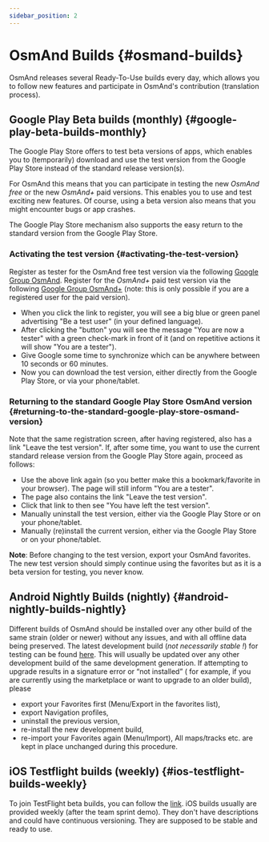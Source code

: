 ```yaml
---
sidebar_position: 2
---
```


# OsmAnd Builds {#osmand-builds}

OsmAnd releases several Ready-To-Use builds every day, which allows you to follow new features and participate in OsmAnd's contribution (translation process).

## Google Play Beta builds (monthly) {#google-play-beta-builds-monthly}

The Google Play Store offers to test beta versions of
apps, which enables you to (temporarily) download and use the test
version from the Google Play Store instead of the standard release
version(s).

For OsmAnd this means that you can participate in testing the new *OsmAnd
free* or the new *OsmAnd+* paid versions. This enables you to use and test
exciting new features. Of course, using a beta version also means that
you might encounter bugs or app crashes.

The Google Play Store mechanism also supports the easy return to the
standard version from the Google Play Store.


### Activating the test version {#activating-the-test-version}

Register as tester for the OsmAnd free test version via the following [Google Group OsmAnd](https://play.google.com/apps/testing/net.osmand). Register for the *OsmAnd+* paid test version via the following [Google Group OsmAnd+](https://play.google.com/apps/testing/net.osmand.plus/testing) (note: this is only possible if you are a registered user for the paid version).

- When you click the link to register, you will see a big blue or green panel advertising "Be a test user" (in your defined language).
- After clicking the "button" you will see the message "You are now a tester" with a green check-mark in front of it (and on repetitive actions it will show "You are a tester").
- Give Google some time to synchronize which can be anywhere between 10 seconds or 60 minutes.
- Now you can download the test version, either directly from the Google Play Store, or via your phone/tablet.

### Returning to the standard Google Play Store OsmAnd version {#returning-to-the-standard-google-play-store-osmand-version}

Note that the same registration screen, after having registered, also has a link "Leave the test version". If, after some time, you want to use the current standard release version from the Google Play Store again, proceed as follows:

- Use the above link again (so you better make this a bookmark/favorite in your browser). The page will still inform "You are a tester".
- The page also contains the link "Leave the test version".
- Click that link to then see "You have left the test version".
- Manually uninstall the test version, either via the Google Play Store or on your phone/tablet.
- Manually (re)install the current version, either via the Google Play Store or on your phone/tablet.

**Note**: Before changing to the test version, export your OsmAnd favorites. The new test version should simply continue using the favorites but as it is a beta version for testing, you never know.

## Android Nightly Builds (nightly) {#android-nightly-builds-nightly}

Different builds of OsmAnd should be installed over any other build of the same strain (older or newer) without any issues, and with all offline data being preserved. The latest development build (*not necessarily stable !*) for testing can be found [here](https://download.osmand.net/latest-night-build/OsmAnd-default.apk). This will usually be updated over any other development build of the same development generation. If attempting to upgrade results in a signature error or “not installed” ( for example, if you are currently using the marketplace or want to upgrade to an older build), please  

- export your Favorites first (Menu/Export in the favorites list),
- export Navigation profiles,
- uninstall the previous version,
- re-install the new development build,
- re-import your Favorites again (Menu/Import),
All maps/tracks etc. are kept in place unchanged during this procedure.

## iOS Testflight builds (weekly) {#ios-testflight-builds-weekly}

To join TestFlight beta builds, you can follow the [link](https://testflight.apple.com/join/7poGNCKy). iOS builds usually are provided weekly (after the team sprint demo). They don't have descriptions and could have continuous versioning. They are supposed to be stable and ready to use.
